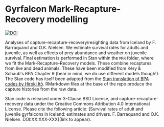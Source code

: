 # Gyrfalcon Mark-Recapture-Recovery modelling

[![DOI](https://zenodo.org/badge/DOI/10.5281/zenodo.5459150.svg)](https://doi.org/10.5281/zenodo.5459150)

Analyses of capture-recapture-recovery/resighting data from Iceland by F. Barraquand and O.K. Nielsen. We estimate survival rates for adults and juvenile, as well as effects of prey abundance and weather on juvenile survival. Final estimation is performed in Stan within the `MRR` folder, where we fit the Mark-Recapture-Recovery models. These combine recaptures from live and dead animals. These have been modified from Kéry & Schaub's BPA Chapter 9 (bear in mind, we do use different models though!). The Stan code has itself been adapted from the [Stan translation of BPA codes by Hiroki Itô](https://github.com/stan-dev/example-models/tree/master/BPA). RMarkdown files at the base of the repo produce the capture histories from the raw data. 

Stan code is released under 3-Clause BSD License, and capture-recapture-recovery data under the Creative Commons Attribution 4.0 International License. Please cite the following article: [Survival rates of adult and juvenile gyrfalcons in Iceland: estimates and drivers. F. Barraquand and O.K. Nielsen. DOI:XX:XXX-XXX](link to appear). 

